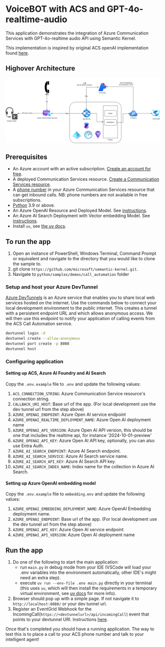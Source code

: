# VoiceBOT with ACS and GPT-4o-realtime-audio

This application demonstrates the integration of Azure Communication Services with GPT-4o-realtime audio API using Semantic Kernel.

This implementation is inspired by original ACS openAI implementation found [here](https://github.com/Azure-Samples/communication-services-python-quickstarts/tree/main/callautomation-openai-sample).

## Highover Architecture

![image info](./audio-realtime.png)


## Prerequisites

- An Azure account with an active subscription. [Create an account for free](https://azure.microsoft.com/free/?WT.mc_id=A261C142F).
- A deployed Communication Services resource. [Create a Communication Services resource](https://docs.microsoft.com/azure/communication-services/quickstarts/create-communication-resource).
- A [phone number](https://learn.microsoft.com/en-us/azure/communication-services/quickstarts/telephony/get-phone-number) in your Azure Communication Services resource that can get inbound calls. NB: phone numbers are not available in free subscriptions.
- [Python](https://www.python.org/downloads/) 3.9 or above.
- An Azure OpenAI Resource and Deployed Model. See [instructions](https://learn.microsoft.com/en-us/azure/ai-services/openai/how-to/create-resource?pivots=web-portal).
- An Azure AI Search Deployment with Vector embedding Model. See [instructions](ai_search\README.md).
- Install `uv`, see [the uv docs](https://docs.astral.sh/uv/getting-started/installation/).

## To run the app

1. Open an instance of PowerShell, Windows Terminal, Command Prompt or equivalent and navigate to the directory that you would like to clone the sample to.
2. git clone `https://github.com/microsoft/semantic-kernel.git`.
3. Navigate to `python/samples/demos/call_automation` folder

### Setup and host your Azure DevTunnel

[Azure DevTunnels](https://learn.microsoft.com/en-us/azure/developer/dev-tunnels/overview) is an Azure service that enables you to share local web services hosted on the internet. Use the commands below to connect your local development environment to the public internet. This creates a tunnel with a persistent endpoint URL and which allows anonymous access. We will then use this endpoint to notify your application of calling events from the ACS Call Automation service.

```bash
devtunnel login -d
devtunnel create --allow-anonymous
devtunnel port create -p 8080
devtunnel host
```

### Configuring application

#### Setting up ACS, Azure AI Foundry and AI Search

Copy the `.env.example` file to `.env` and update the following values:

1. `ACS_CONNECTION_STRING`: Azure Communication Service resource's connection string.
2. `CALLBACK_URI_HOST`: Base url of the app. (For local development use the dev tunnel url from the step above)
3. `AZURE_OPENAI_ENDPOINT`: Azure Open AI service endpoint
4. `AZURE_OPENAI_REALTIME_DEPLOYMENT_NAME`: Azure Open AI deployment name
5. `AZURE_OPENAI_API_VERSION`: Azure Open AI API version, this should be one that includes the realtime api, for instance '2024-10-01-preview'
6. `AZURE_OPENAI_API_KEY`: Azure Open AI API key, optionally, you can also use Entra Auth.
7. `AZURE_AI_SEARCH_ENDPOINT`: Azure AI Search endpoint.
8. `AZURE_AI_SEARCH_SERVICE`: Azure AI Search service name.
9. `AZURE_AI_SEARCH_API_KEY`: Azure AI Search API key.
10. `AZURE_AI_SEARCH_INDEX_NAME`: Index name for the collection in Azure AI Search.


#### Setting up Azure OpenAI embedding model

Copy the `.env.example` file to `embedding.env` and update the following values:

1. `AZURE_OPENAI_EMBEDDING_DEPLOYMENT_NAME`: Azure OpenAI Embedding deployment name.
2. `AZURE_OPENAI_ENDPOINT`: Base url of the app. (For local development use the dev tunnel url from the step above)
3. `AZURE_OPENAI_API_KEY`: Azure Open AI service endpoint
4. `AZURE_OPENAI_API_VERSION`: Azure Open AI deployment name


## Run the app

1. Do one of the following to start the main application:
   - run `main.py` in debug mode from your IDE (VSCode will load your .env variables into the environment automatically, other IDE's might need an extra step).
   - execute `uv run --env-file .env main.py` directly in your terminal (this uses `uv`, which will then install the requirements in a temporary virtual environment, see [uv docs](https://docs.astral.sh/uv/guides/scripts) for more info).
2. Browser should pop up with a simple page. If not navigate it to `http://localhost:8080/` or your dev tunnel url.
3. Register an EventGrid Webhook for the IncomingCall(`https://<devtunnelurl>/api/incomingCall`) event that points to your devtunnel URI. Instructions [here](https://learn.microsoft.com/en-us/azure/communication-services/concepts/call-automation/incoming-call-notification).

Once that's completed you should have a running application. The way to test this is to place a call to your ACS phone number and talk to your intelligent agent!
